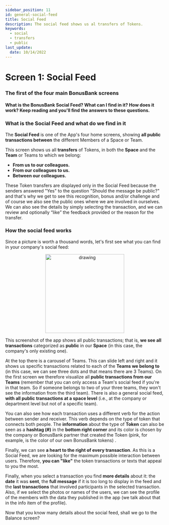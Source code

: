 ```yaml
---
sidebar_position: 11
id: general-social-feed
title: Social Feed
description: The social feed shows us al transfers of Tokens.
keywords:
  - social
  - transfers
  - public
last_update:
  date: 10/14/2022
---
```


# Screen 1: Social Feed

<p align="center"> <h3> The first of the four main BonusBank screens</h3></p>

<p align="center"> <h4> What is the BonusBank Social Feed? What can I find in it? How does it work? Keep reading and you'll find the answers to these questions. </h4> </p>

### What is the Social Feed and what do we find in it

The **Social Feed** is one of the App's four home screens, showing **all public transactions between** the different Members of a Space or Team.

This screen shows us all **transfers** of Tokens, in both the **Space** and the **Team** or Teams to which we belong:

- **From us to our colleagues.**
- **From our colleagues to us.**
- **Between our colleagues.**

These Token transfers are displayed only in the Social Feed because the senders answered "Yes" to the question "Should the message be public?" and that's why we get to see this recognition, bonus and/or challenge and of course we also see the public ones where we are involved in ourselves. We can also see the details by simply selecting the transaction, and we can review and optionally “like” the feedback provided or the reason for the transfer.

### How the social feed works

Since a picture is worth a thousand words, let's first see what you can find in your company's social feed:

<p align="center"><img src={require('./img/socialfeed.png').default} alt="drawing" width="250"/></p>

This screenshot of the app shows all public transactions; that is, **we see all transactions** categorized as **public** in our **Space** (in this case, the company's only existing one).

At the top there is a carousel of Teams. This can slide left and right and it shows us specific transactions related to each of the **Teams we belong to** (in this case, we can see three dots and that means there are 3 Teams). On the first screen we therefore visualize all **public transactions from our Teams** (remember that you can only access a Team's social feed if you're in that team. So if someone belongs to two of your three teams, they won't see the information from the third team). There is also a general social feed, **with all public transactions at a space level** (i.e., at the company or department level but not of a specific team).

You can also see how each transaction uses a different verb for the action between sender and receiver. This verb depends on the type of token that connects both people. The **information** about the type of **Token** can also be seen as a **hashtag (#)** in the **bottom right corner** and its color is chosen by the company or BonusBank partner that created the Token (pink, for example, is the color of our own BonusBank tokens) .

Finally, we can see **a heart to the right of every transaction**. As this is a Social Feed, we are looking for the maximum possible interaction between users. Therefore, **you can "like"** the token transactions or texts that appeal to you the most.

Finally, when you select a transaction you find **more details** about it: the **date** it was **sent**, the **full message** if it is too long to display in the feed and the **last transactions** that involved participants in the selected transaction. Also, if we select the photos or names of the users, we can see the profile of the members with the data they published in the app (we talk about that in the info item of the profile).

Now that you know many details about the social feed, shall we go to the Balance screen?
